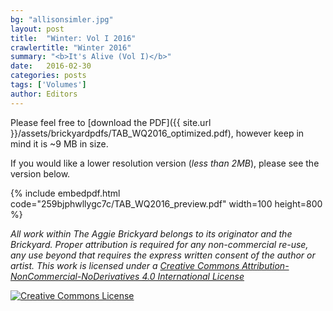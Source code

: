 ```yaml
---
bg: "allisonsimler.jpg"
layout: post
title:  "Winter: Vol I 2016"
crawlertitle: "Winter 2016"
summary: "<b>It's Alive (Vol I)</b>"
date:   2016-02-30
categories: posts
tags: ['Volumes']
author: Editors
---
```


Please feel free to [download the PDF]({{ site.url }}/assets/brickyardpdfs/TAB_WQ2016_optimized.pdf), however keep in mind it is ~9 MB in size.

If you would like a lower resolution version (*less than 2MB*), please see the version below.

{% include embedpdf.html code="259bjphwllygc7c/TAB_WQ2016_preview.pdf" width=100 height=800 %}

*All work within The Aggie Brickyard belongs to its originator and the Brickyard. Proper attribution is required for any non-commercial re-use, any use beyond that requires the express written consent of the author or artist. This <span xmlns:dct="http://purl.org/dc/terms/" href="http://purl.org/dc/dcmitype/Text" rel="dct:type">work</span> is licensed under a <a rel="license" href="http://creativecommons.org/licenses/by-nc-nd/4.0/">Creative Commons Attribution-NonCommercial-NoDerivatives 4.0 International License</a>*

<a rel="license" href="http://creativecommons.org/licenses/by-nc-nd/4.0/"><img alt="Creative Commons License" style="border-width:0" src="https://i.creativecommons.org/l/by-nc-nd/4.0/88x31.png" /></a><br />

